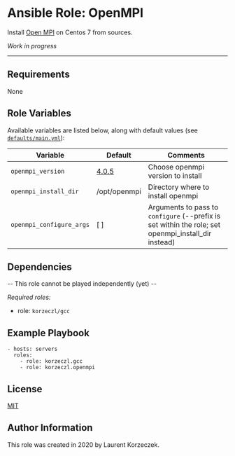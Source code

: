 Ansible Role: OpenMPI
=====================

[//]: <> (Comment)
[//]: <> (A brief description of the role goes here.)

Install [Open MPI](https://www.open-mpi.org) on Centos 7 from sources.

_Work in progress_

***

Requirements
------------

[//]: <> (Any pre-requisites that may not be covered by Ansible itself 
or the role should be mentioned here. For instance, if the role uses the EC2 module, 
it may be a good idea to mention in this section that the boto package is required.
)

None

Role Variables
--------------

[//]: <> (A description of the settable variables for this role should go here,
including any variables that are in defaults/main.yml, vars/main.yml, 
and any variables that can/should be set via parameters to the role. 
Any variables that are read from other roles and/or the global scope 
\(ie. hostvars, group vars, etc.\) should be mentioned here as well.
)

Available variables are listed below, along with default values (see [`defaults/main.yml`](defaults/main.yml)):

| Variable  |  	Default  | Comments  |
|---|---|---|
| `openmpi_version`   | [4.0.5](https://www-lb.open-mpi.org/software/) | Choose openmpi version to install  |
| `openmpi_install_dir`  | /opt/openmpi  | Directory where to install openmpi   |
| `openmpi_configure_args`  |  \[ \]  | Arguments to pass to `configure` (--prefix is set within the role; set openmpi_install_dir instead) |
                         
Dependencies             
------------       
      
[//]: <> (A list of other roles hosted on Galaxy should go here, 
plus any details in regards to parameters that may need to be set for other roles, 
or variables that are used from other roles.
)

-- This role cannot be played independently (yet) --

*Required roles:*

- role: `korzeczl/gcc`

Example Playbook
----------------

[//]: <> (Including an example of how to use your role \(for instance, with variables passed in as parameters\) is always nice for users too:)

    - hosts: servers
      roles:
        - role: korzeczl.gcc
        - role: korzeczl.openmpi    

License
-------

[//]: <> (Comment)

[MIT][link-license]

Author Information
------------------

[//]: <> (An optional section for the role authors to include contact information, 
or a website \(HTML is not allowed\).)

This role was created in 2020 by Laurent Korzeczek.

[link-license]: https://gitlab.com/ansible-roles-korzeczl/gcc/-/blob/master/LICENSE
[link-galaxy]: https://galaxy.ansible.com/korzeczl/gcc